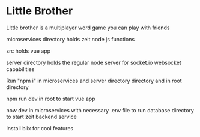 # Little Brother

Little brother is a multiplayer word game you can play with friends


microservices directory holds zeit node js functions

src holds vue app

server directory holds the regular node server for socket.io websocket capabilities

Run "npm i" in microservices and server directory directory and in root directory

npm run dev in root to start vue app

now dev in microservices with necessary .env file to run database directory to start zeit backend service

Install blix for cool features
